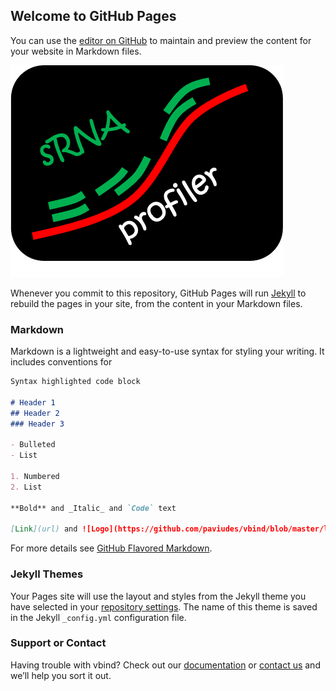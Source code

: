 ## Welcome to GitHub Pages

You can use the [editor on GitHub](https://github.com/paviudes/vbind/edit/gh-pages/index.md) to maintain and preview the content for your website in Markdown files.

![Logo](https://github.com/paviudes/vbind/blob/master/logo.png?raw=true)

Whenever you commit to this repository, GitHub Pages will run [Jekyll](https://jekyllrb.com/) to rebuild the pages in your site, from the content in your Markdown files.

### Markdown

Markdown is a lightweight and easy-to-use syntax for styling your writing. It includes conventions for

```markdown
Syntax highlighted code block

# Header 1
## Header 2
### Header 3

- Bulleted
- List

1. Numbered
2. List

**Bold** and _Italic_ and `Code` text

[Link](url) and ![Logo](https://github.com/paviudes/vbind/blob/master/logo.png?raw=true)
```

For more details see [GitHub Flavored Markdown](https://guides.github.com/features/mastering-markdown/).

### Jekyll Themes

Your Pages site will use the layout and styles from the Jekyll theme you have selected in your [repository settings](https://github.com/paviudes/vbind/settings/pages). The name of this theme is saved in the Jekyll `_config.yml` configuration file.

### Support or Contact

Having trouble with vbind? Check out our [documentation](https://github.com/paviudes/vbind) or [contact us](mailto:pavithran.iyer@uwaterloo.ca?subject=[vbind%20querry]) and we’ll help you sort it out.
